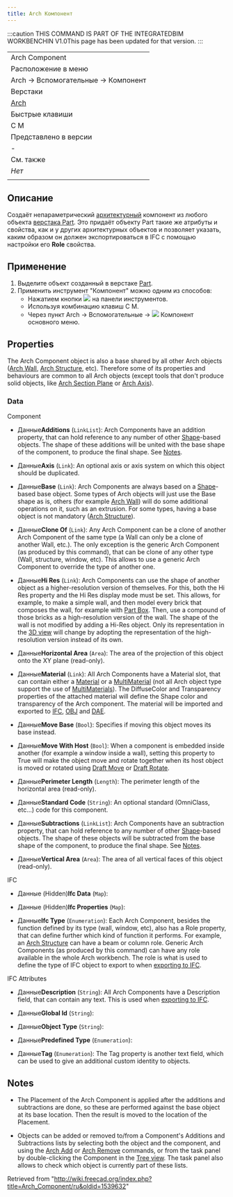 ```yaml
---
title: Arch Компонент
---
```

:::caution
THIS COMMAND IS PART OF THE INTEGRATEDBIM WORKBENCHIN V1.0This page has been updated for that version.
:::

|  |
| --- |
| Arch Component‏‎‏‎ |
| Расположение в меню |
| Arch → Вспомогательные → Компонент |
| Верстаки |
| [Arch](/Arch_Workbench/ru "Arch Workbench/ru") |
| Быстрые клавиши |
| C M |
| Представлено в версии |
| - |
| См. также |
| *Нет* |
|  |

## Описание

Создаёт непараметрический [архитектурный](/Arch_Workbench/ru "Arch Workbench/ru") компонент из любого объекта [верстака Part](/Part_Workbench/ru "Part Workbench/ru"). Это придаёт объекту Part такие же атрибуты и свойства, как и у других архитектурных объектов и позволяет указать, каким образом он должен экспортироваться в IFC с помощью настройки его **Role** свойства.

## Применение

1. Выделите объект созданный в верстаке [Part](/Part_Workbench/ru "Part Workbench/ru").
2. Применить инструмент "Компонент" можно одним из способов:
   * Нажатием кнопки ![](/images/Arch_Component.svg) на панели инструментов.
   * Используя комбинацию клавиш C M.
   * Через пункт Arch → Вспомогательные → ![](/images/Arch_Component.svg) Компонент основного меню.

## Properties

The Arch Component object is also a base shared by all other Arch objects ([Arch Wall](/Arch_Wall "Arch Wall"), [Arch Structure](/Arch_Structure "Arch Structure"), etc). Therefore some of its properties and behaviours are common to all Arch objects (except tools that don't produce solid objects, like [Arch Section Plane](/Arch_SectionPlane "Arch SectionPlane") or [Arch Axis](/Arch_Axis "Arch Axis")).

### Data

Component

* Данные**Additions** (`LinkList`): Arch Components have an addition property, that can hold reference to any number of other [Shape](/Part_Workbench "Part Workbench")-based objects. The shape of these additions will be united with the base shape of the component, to produce the final shape. See [Notes](#Notes).

* Данные**Axis** (`Link`): An optional axis or axis system on which this object should be duplicated.

* Данные**Base** (`Link`): Arch Components are always based on a [Shape](/Part_Workbench "Part Workbench")-based base object. Some types of Arch objects will just use the Base shape as is, others (for example [Arch Wall](/Arch_Wall "Arch Wall")) will do some additional operations on it, such as an extrusion. For some types, having a base object is not mandatory ([Arch Structure](/Arch_Structure "Arch Structure")).

* Данные**Clone Of** (`Link`): Any Arch Component can be a clone of another Arch Component of the same type (a Wall can only be a clone of another Wall, etc.). The only exception is the generic Arch Component (as produced by this command), that can be clone of any other type (Wall, structure, window, etc). This allows to use a generic Arch Component to override the type of another one.

* Данные**Hi Res** (`Link`): Arch Components can use the shape of another object as a higher-resolution version of themselves. For this, both the Hi Res property and the Hi Res display mode must be set. This allows, for example, to make a simple wall, and then model every brick that composes the wall, for example with [Part Box](/Part_Box "Part Box"). Then, use a compound of those bricks as a high-resolution version of the wall. The shape of the wall is not modified by adding a Hi-Res object. Only its representation in the [3D view](/3D_view "3D view") will change by adopting the representation of the high-resolution version instead of its own.

* Данные**Horizontal Area** (`Area`): The area of the projection of this object onto the XY plane (read-only).

* Данные**Material** (`Link`): All Arch Components have a Material slot, that can contain either a [Material](/Arch_SetMaterial "Arch SetMaterial") or a [MultiMaterial](/Arch_MultiMaterial "Arch MultiMaterial") (not all Arch object type support the use of [MultiMaterials](/Arch_MultiMaterial "Arch MultiMaterial")). The DiffuseColor and Transparency properties of the attached material will define the Shape color and transparency of the Arch component. The material will be imported and exported to [IFC](/Arch_IFC "Arch IFC"), [OBJ](/Arch_OBJ "Arch OBJ") and [DAE](/Arch_DAE "Arch DAE").

* Данные**Move Base** (`Bool`): Specifies if moving this object moves its base instead.

* Данные**Move With Host** (`Bool`): When a component is embedded inside another (for example a window inside a wall), setting this property to True will make the object move and rotate together when its host object is moved or rotated using [Draft Move](/Draft_Move "Draft Move") or [Draft Rotate](/Draft_Rotate "Draft Rotate").

* Данные**Perimeter Length** (`Length`): The perimeter length of the horizontal area (read-only).

* Данные**Standard Code** (`String`): An optional standard (OmniClass, etc...) code for this component.

* Данные**Subtractions** (`LinkList`): Arch Components have an subtraction property, that can hold reference to any number of other [Shape](/Part_Workbench "Part Workbench")-based objects. The shape of these objects will be subtracted from the base shape of the component, to produce the final shape. See [Notes](#Notes).

* Данные**Vertical Area** (`Area`): The area of all vertical faces of this object (read-only).

IFC

* Данные (Hidden)**Ifc Data** (`Map`):

* Данные (Hidden)**Ifc Properties** (`Map`):

* Данные**Ifc Type** (`Enumeration`): Each Arch Component, besides the function defined by its type (wall, window, etc), also has a Role property, that can define further which kind of function it performs. For example, an [Arch Structure](/Arch_Structure "Arch Structure") can have a beam or column role. Generic Arch Components (as produced by this command) can have any role available in the whole Arch workbench. The role is what is used to define the type of IFC object to export to when [exporting to IFC](/Arch_IFC "Arch IFC").

IFC Attributes

* Данные**Description** (`String`): All Arch Components have a Description field, that can contain any text. This is used when [exporting to IFC](/Arch_IFC "Arch IFC").

* Данные**Global Id** (`String`):

* Данные**Object Type** (`String`):

* Данные**Predefined Type** (`Enumeration`):

* Данные**Tag** (`Enumeration`): The Tag property is another text field, which can be used to give an additional custom identity to objects.

## Notes

* The Placement of the Arch Component is applied after the additions and subtractions are done, so these are performed against the base object at its base location. Then the result is moved to the location of the Placement.

* Objects can be added or removed to/from a Component's Additions and Subtractions lists by selecting both the object and the component, and using the [Arch Add](/Arch_Add "Arch Add") or [Arch Remove](/Arch_Remove "Arch Remove") commands, or from the task panel by double-clicking the Component in the [Tree view](/Tree_view "Tree view"). The task panel also allows to check which object is currently part of these lists.

Retrieved from "<http://wiki.freecad.org/index.php?title=Arch_Component/ru&oldid=1539632>"